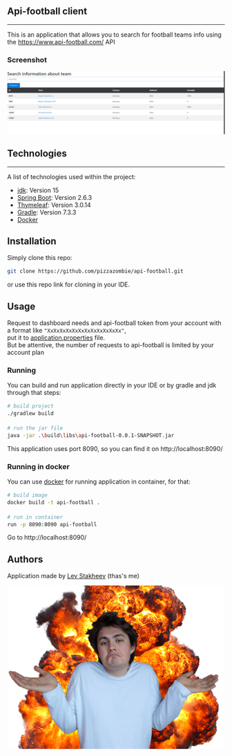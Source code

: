 ## Api-football client
***
This is an application that allows you to search for football teams info 
using the https://www.api-football.com/ API
### Screenshot
![Image text](src/main/resources/src/homepage.png)

## Technologies
***
A list of technologies used within the project:
* [jdk](https://www.oracle.com/java/technologies/javase/jdk15-archive-downloads.html): Version 15
* [Spring Boot](https://spring.io/projects/spring-boot): Version 2.6.3
* [Thymeleaf](https://www.thymeleaf.org/): Version 3.0.14
* [Gradle](https://gradle.org/): Version 7.3.3
* [Docker](https://www.docker.com/)
## Installation
Simply clone this repo:
```bash
git clone https://github.com/pizzazombie/api-football.git
```
or use this repo link for cloning in your IDE.

## Usage
Request to dashboard needs and api-football token from your account with a format like ``"XxXxXxXxXxXxXxXxXxXxXxXx"``,  
put it to [application.properties](src/main/resources/application.properties) file.  
But be attentive, the number of requests to api-football is limited by your account plan
### Running 
You can build and run application directly in your IDE or by gradle and jdk through that steps:

```bash
# build project
./gradlew build

# run the jar file
java -jar .\build\libs\api-football-0.0.1-SNAPSHOT.jar
```
This application uses port 8090, so you can find it on http://localhost:8090/

### Running in docker

You can use [docker](https://www.docker.com/) for running application in container, for that:
```bash
# build image
docker build -t api-football .

# run in container
run -p 8090:8090 api-football
```
Go to http://localhost:8090/

## Authors
Application made by [Lev Stakheev](https://pizzazombie.me/) (thas's me)   

![Image text](src/main/resources/src/me.png)